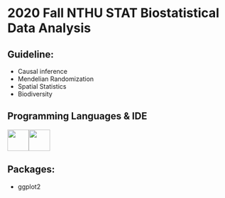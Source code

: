 # 2020 Fall  NTHU STAT Biostatistical Data Analysis

## Guideline:
- Causal inference
- Mendelian Randomization
- Spatial Statistics
- Biodiversity

## Programming Languages & IDE
<img src="https://cdn.jsdelivr.net/gh/devicons/devicon/icons/r/r-original.svg" width=48px height=48px/><img src="https://cdn.jsdelivr.net/gh/devicons/devicon/icons/rstudio/rstudio-original.svg" width=48px height=48px/>

## Packages:
- ggplot2


